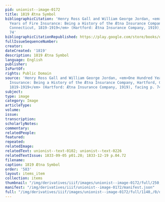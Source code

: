 ```yaml
---
pid: unionist--image-0172
title: 1819 Ætna Symbol
bibliographicCitation: 'Henry Ross Gall and William George Jordan, <em>One Hundred
  Years of Fire Insurance: Being a History of the Ætna Insurance Company, Hartford,
  Connecticut, 1819-1919</em> (Hartford: Ætna Insurance Company, 1919), facing p.
  74'
bibliographicCitationRepublished: https://play.google.com/store/books/details?id=5LvvzIWmySMC&rdid=book-5LvvzIWmySMC&rdot=1
fullIssueSequenceNumber: 
creator: 
dateCreated: '1819'
description: 1819 Ætna Symbol
language: English
publisher: 
IsPartOf: 
rights: Public Domain
source: 'Henry Ross Gall and William George Jordan, <em>One Hundred Years of Fire
  Insurance: Being a History of the Ætna Insurance Company, Hartford, Connecticut,
  1819-1919</em> (Hartford: Ætna Insurance Company, 1919), facing p. 74'
subject: 
type: image
category: Image
articleType: 
volume: 
issue: 
transcription: 
scholarlyNotes: 
commentary: 
relatedPeople: 
featured: 
repeated: 
relatedImage: 
relatedText: unionist--text-0102; unionist--text-0226
relatedTextIssue: 1833-09-05 p01.28; 1833-12-19 p.04.72
filename: 
caption: 1819 Ætna Symbol
order: '583'
layout: items_item
collection: items
thumbnail: "/img/derivatives/iiif/images/unionist--image-0172/full/250,/0/default.jpg"
manifest: "/img/derivatives/iiif/unionist--image-0172/manifest.json"
full: "/img/derivatives/iiif/images/unionist--image-0172/full/1140,/0/default.jpg"
---
```

